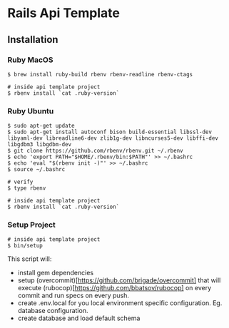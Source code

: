 # Rails Api Template

## Installation

### Ruby MacOS

```
$ brew install ruby-build rbenv rbenv-readline rbenv-ctags

# inside api template project
$ rbenv install `cat .ruby-version`
```

### Ruby Ubuntu

```
$ sudo apt-get update
$ sudo apt-get install autoconf bison build-essential libssl-dev libyaml-dev libreadline6-dev zlib1g-dev libncurses5-dev libffi-dev libgdbm3 libgdbm-dev
$ git clone https://github.com/rbenv/rbenv.git ~/.rbenv
$ echo 'export PATH="$HOME/.rbenv/bin:$PATH"' >> ~/.bashrc
$ echo 'eval "$(rbenv init -)"' >> ~/.bashrc
$ source ~/.bashrc

# verify
$ type rbenv

# inside api template project
$ rbenv install `cat .ruby-version`
```

### Setup Project

```
# inside api template project
$ bin/setup
```

This script will:

- install gem dependencies
- setup (overcommit)[https://github.com/brigade/overcommit] that will execute (rubocop)[https://github.com/bbatsov/rubocop] on every commit and run specs on every push.
- create .env.local for you local environment specific configuration. Eg. database configuration.
- create database and load default schema